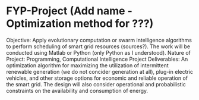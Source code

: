 # FYP-Project (Add name - Optimization method for ???)
Objective: Apply evolutionary computation or swarm intelligence algorithms to perform scheduling of smart grid resources (sources?). The work will be conducted using Matlab or Python (only Python as I understood). 
Nature of Project: Programming, Computational Intelligence Project 
Deliverables: An optimization algorithm for maximizing the utilization of intermittent renewable generation (we do not concider generation at all), plug-in electric vehicles, and other storage options for economic and reliable operation of the smart grid. The design will also consider operational and probabilistic constraints on the availability and consumption of energy.
